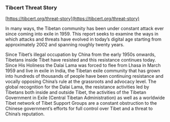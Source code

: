 ### Tibcert Threat Story
[https://tibcert.org/threat-story](https://tibcert.org/threat-story)

In many ways, the Tibetan community has been under constant attack ever since coming into exile in 1959. This report seeks to examine the ways in which attacks and threats have evolved in today’s digital age starting from approximately 2002 and spanning roughly twenty years.

Since Tibet’s illegal occupation by China from the early 1950s onwards, Tibetans inside Tibet have resisted and this resistance continues today. Since His Holiness the Dalai Lama was forced to flee from Lhasa in March 1959 and live in exile in India, the Tibetan exile community that has grown into hundreds of thousands of people have been continuing resistance and vocally opposing China’s rule at the grassroots and advocacy level. The global recognition for the Dalai Lama, the resistance activities led by Tibetans both inside and outside Tibet, the activities of the Tibetan Government in Exile (Central Tibetan Administration) as well as a worldwide Tibet network of Tibet Support Groups are a constant obstruction to the Chinese government’s efforts for full control over Tibet and a threat to China’s reputation.
